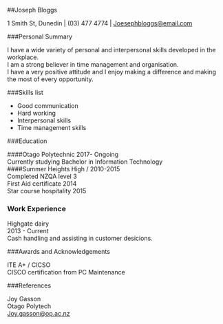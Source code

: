 ##Joseph Bloggs

1 Smith St, Dunedin | (03) 477 4774 | Joesephbloggs@email.com 

###Personal Summary

I have a wide variety of personal and interpersonal skills developed in the workplace.  
I am a strong believer in time management and organisation.   
I have a very positive attitude and I enjoy making a difference and making the most of every opportunity.   

 
###Skills list
* Good communication
* Hard working
* Interpersonal skills
* Time management skills

###Education

####Otago Polytechnic 2017- Ongoing  
Currently studying Bachelor in Information Technology   
####Summer Heights High / 2010-2015  
Completed NZQA level 3  
First Aid certificate 2014  
Star course hospitality 2015

### Work Experience

Highgate dairy  
2013 - Current  
Cash handling and assisting in customer desicions.

###Awards and Acknowledgements

ITE A+ / CICSO  
CISCO certification from PC Maintenance  

###References

Joy Gasson  
Otago Polytech  
Joy.gasson@op.ac.nz  
